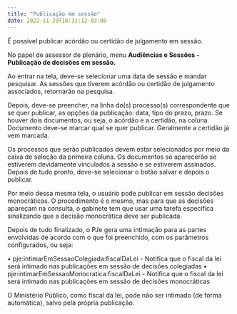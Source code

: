 ```yaml
---
title: "Publicação em sessão"
date: 2022-11-29T16:31:12-03:00
---
```


É possível publicar acórdão ou certidão de julgamento em sessão.

No papel de assessor de plenário, menu **Audiências e Sessões - Publicação de decisões em sessão.**

Ao entrar na tela, deve-se selecionar uma data de sessão e mandar pesquisar. As sessões que tiverem acórdão ou certidão de julgamento associados, retornarão na pesquisa. 

Depois, deve-se preencher, na linha do(s) processo(s) correspondente que se quer publicar, as opções da publicação: data, tipo do prazo, prazo. Se houver dois documentos, ou seja, o acórdão e a certidão, na coluna Documento deve-se marcar qual se quer publicar. Geralmente a certidão já vem marcada.

Os processos que serão publicados devem estar selecionados por meio da caixa de seleção da primeira coluna. Os documentos só aparecerão se estiverem devidamente vinculados à sessão e se estiverem assinados. Depois de tudo pronto, deve-se selecionar o botão salvar e depois o publicar.

Por meio dessa mesma tela, o usuário pode publicar em sessão decisões monocráticas. O procedimento é o mesmo, mas para que as decisões apareçam na consulta, o gabinete tem que usar uma tarefa específica sinalizando que a decisão monocrática deve ser publicada.

Depois de tudo finalizado, o PJe gera uma intimação para as partes envolvidas de acordo com o que foi preenchido, com os parâmetros configurados, ou seja:

• pje:intimarEmSessaoColegiada:fiscalDaLei - Notifica que o fiscal da lei será intimado nas publicações em sessão de decisões colegiadas
• pje:intimarEmSessaoMonocratica:fiscalDaLei - Notifica que o fiscal da lei será intimado nas publicações em sessão de decisões monocráticas

O Ministério Público, como fiscal da lei, pode não ser intimado (de forma automática), salvo pela própria publicação.
